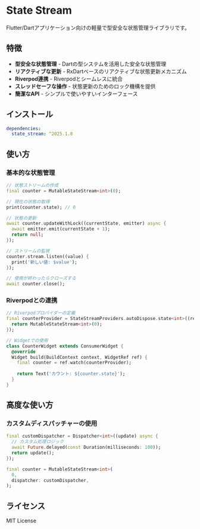# State Stream

Flutter/Dartアプリケーション向けの軽量で型安全な状態管理ライブラリです。

## 特徴

- **型安全な状態管理** - Dartの型システムを活用した安全な状態管理
- **リアクティブな更新** - RxDartベースのリアクティブな状態更新メカニズム
- **Riverpod連携** - Riverpodとシームレスに統合
- **スレッドセーフな操作** - 状態更新のためのロック機構を提供
- **簡潔なAPI** - シンプルで使いやすいインターフェース

## インストール

```yaml
dependencies:
  state_stream: ^2025.1.0
```

## 使い方

### 基本的な状態管理

```dart
// 状態ストリームの作成
final counter = MutableStateStream<int>(0);

// 現在の状態の取得
print(counter.state); // 0

// 状態の更新
await counter.updateWithLock((currentState, emitter) async {
  await emitter.emit(currentState + 1);
  return null;
});

// ストリームの監視
counter.stream.listen((value) {
  print('新しい値: $value');
});

// 使用が終わったらクローズする
await counter.close();
```

### Riverpodとの連携

```dart
// Riverpodプロバイダーの定義
final counterProvider = StateStreamProviders.autoDispose.state<int>((ref) {
  return MutableStateStream<int>(0);
});

// Widgetでの使用
class CounterWidget extends ConsumerWidget {
  @override
  Widget build(BuildContext context, WidgetRef ref) {
    final counter = ref.watch(counterProvider);
    
    return Text('カウント: ${counter.state}');
  }
}
```

## 高度な使い方

### カスタムディスパッチャーの使用

```dart
final customDispatcher = Dispatcher<int>((update) async {
  // カスタム処理ロジック
  await Future.delayed(const Duration(milliseconds: 100));
  return update();
});

final counter = MutableStateStream<int>(
  0,
  dispatcher: customDispatcher,
);
```

## ライセンス

MIT License
